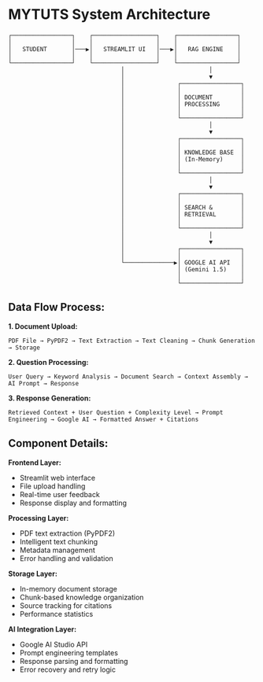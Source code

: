 # MYTUTS System Architecture

```
┌─────────────────┐    ┌──────────────────┐    ┌─────────────────┐
│                 │    │                  │    │                 │
│   STUDENT       │───▶│   STREAMLIT UI   │───▶│   RAG ENGINE    │
│                 │    │                  │    │                 │
└─────────────────┘    └──────────────────┘    └─────────────────┘
                                │                        │
                                │                        ▼
                                │               ┌─────────────────┐
                                │               │                 │
                                │               │ DOCUMENT        │
                                │               │ PROCESSING      │
                                │               │                 │
                                │               └─────────────────┘
                                │                        │
                                │                        ▼
                                │               ┌─────────────────┐
                                │               │                 │
                                │               │ KNOWLEDGE BASE  │
                                │               │ (In-Memory)     │
                                │               │                 │
                                │               └─────────────────┘
                                │                        │
                                │                        ▼
                                │               ┌─────────────────┐
                                │               │                 │
                                │               │ SEARCH &        │
                                │               │ RETRIEVAL       │
                                │               │                 │
                                │               └─────────────────┘
                                │                        │
                                │                        ▼
                                │               ┌─────────────────┐
                                │               │                 │
                                └──────────────▶│ GOOGLE AI API   │
                                                │ (Gemini 1.5)    │
                                                │                 │
                                                └─────────────────┘
```

## Data Flow Process:

**1. Document Upload:**
```
PDF File → PyPDF2 → Text Extraction → Text Cleaning → Chunk Generation → Storage
```

**2. Question Processing:**
```
User Query → Keyword Analysis → Document Search → Context Assembly → AI Prompt → Response
```

**3. Response Generation:**
```
Retrieved Context + User Question + Complexity Level → Prompt Engineering → Google AI → Formatted Answer + Citations
```

## Component Details:

**Frontend Layer:**
- Streamlit web interface
- File upload handling
- Real-time user feedback
- Response display and formatting

**Processing Layer:**
- PDF text extraction (PyPDF2)
- Intelligent text chunking
- Metadata management
- Error handling and validation

**Storage Layer:**
- In-memory document storage
- Chunk-based knowledge organization
- Source tracking for citations
- Performance statistics

**AI Integration Layer:**
- Google AI Studio API
- Prompt engineering templates
- Response parsing and formatting
- Error recovery and retry logic
